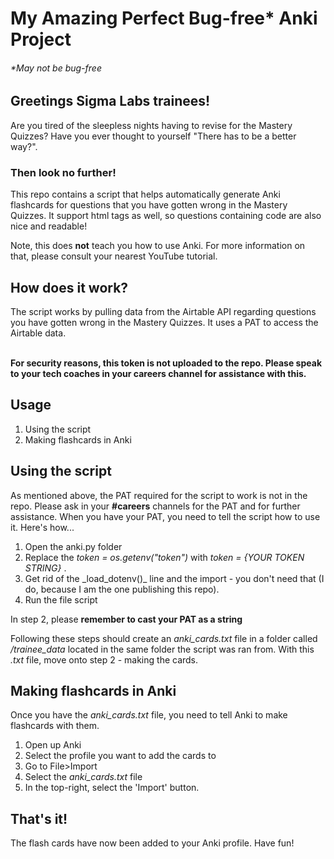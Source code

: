 <h1>My Amazing Perfect Bug-free* Anki Project</h1>
<h6>*May not be bug-free</h6>

<h2>Greetings Sigma Labs trainees!</h2>

Are you tired of the sleepless nights having to revise for the Mastery Quizzes? 
Have you ever thought to yourself "There has to be a better way?".

<h3>Then look no further!</h3>

This repo contains a script that helps automatically generate Anki flashcards for questions that you have gotten wrong in the Mastery Quizzes. It support html tags as well, so questions containing code are also nice and readable!

Note, this does **not** teach you how to use Anki. For more information on that, please consult your nearest YouTube tutorial.

<h2>How does it work?</h2>
The script works by pulling data from the Airtable API regarding questions you have gotten wrong in the Mastery Quizzes. It uses a PAT to access the Airtable data.

<br> **For security reasons, this token is not uploaded to the repo. Please speak to your tech coaches in your careers channel for assistance with this.** </br>

<h2>Usage</h2>
<ol>
  <li>Using the script</li>
  <li>Making flashcards in Anki</li>
</ol> 

<h2>Using the script</h2>

As mentioned above, the PAT required for the script to work is not in the repo. Please ask in your **#careers** channels for the PAT and for further assistance. When you have your PAT, you need to tell the script how to use it. Here's how...

<ol>
  <li>Open the anki.py folder</li>
  <li>Replace the <em>token = os.getenv("token")</em> with <em>token = {YOUR TOKEN STRING}</em> .</li>
  <li>Get rid of the _load_dotenv()_ line and the import - you don't need that (I do, because I am the one publishing this repo).</li>
  <li>Run the file script</li> 
</ol> 

In step 2, please <strong>remember to cast your PAT as a string</strong>

Following these steps should create an _anki_cards.txt_ file in a folder called _/trainee_data_ located in the same folder the script was ran from. With this _.txt_ file, move onto step 2 - making the cards.

<h2>Making flashcards in Anki</h2>

Once you have the <em>anki_cards.txt</em> file, you need to tell Anki to make flashcards with them.
<ol>
  <li>Open up Anki</li>
  <li>Select the profile you want to add the cards to</li>
  <li>Go to File>Import</li>
  <li>Select the <em>anki_cards.txt</em> file</li>
  <li>In the top-right, select the 'Import' button.</li>
</ol>
  
<h2>That's it!</h2>

The flash cards have now been added to your Anki profile. Have fun!
